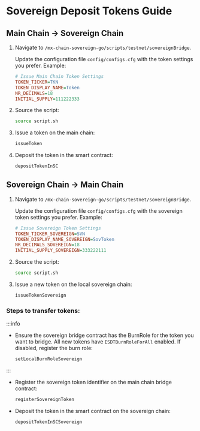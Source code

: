# Sovereign Deposit Tokens Guide

## Main Chain -> Sovereign Chain

1. Navigate to `/mx-chain-sovereign-go/scripts/testnet/sovereignBridge`.

    Update the configuration file `config/configs.cfg` with the token settings you prefer. Example:
    ```ini
    # Issue Main Chain Token Settings
    TOKEN_TICKER=TKN
    TOKEN_DISPLAY_NAME=Token
    NR_DECIMALS=18
    INITIAL_SUPPLY=111222333
    ```

3. Source the script:
    ```bash
    source script.sh
    ```

4. Issue a token on the main chain:
    ```bash
    issueToken
    ```

5. Deposit the token in the smart contract:
    ```bash
    depositTokenInSC
    ```

## Sovereign Chain -> Main Chain

1. Navigate to `/mx-chain-sovereign-go/scripts/testnet/sovereignBridge`.

    Update the configuration file `config/configs.cfg` with the sovereign token settings you prefer. Example:
    ```ini
    # Issue Sovereign Token Settings
    TOKEN_TICKER_SOVEREIGN=SVN
    TOKEN_DISPLAY_NAME_SOVEREIGN=SovToken
    NR_DECIMALS_SOVEREIGN=18
    INITIAL_SUPPLY_SOVEREIGN=333222111
    ```

2. Source the script:
    ```bash
    source script.sh
    ```

3. Issue a new token on the local sovereign chain:
    ```bash
    issueTokenSovereign
    ```

### Steps to transfer tokens:

:::info
- Ensure the sovereign bridge contract has the BurnRole for the token you want to bridge. All new tokens have `ESDTBurnRoleForAll` enabled. If disabled, register the burn role:
    ```bash
    setLocalBurnRoleSovereign
    ```
:::

- Register the sovereign token identifier on the main chain bridge contract:
    ```bash
    registerSovereignToken
    ```

- Deposit the token in the smart contract on the sovereign chain:
    ```bash
    depositTokenInSCSovereign
    ```
